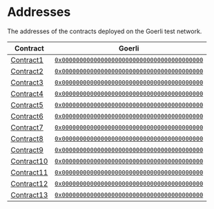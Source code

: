 # Addresses

The addresses of the contracts deployed on the Goerli test network.

| Contract                                                                                  | Goerli                                                                                                                         |
| ----------------------------------------------------------------------------------------- | ------------------------------------------------------------------------------------------------------------------------------ |
| [Contract1](/solidity/interfaces/core/IVaultController.sol/contract.IVaultController.md)  | [`0x0000000000000000000000000000000000000000`](https://goerli.etherscan.io/address/0x0000000000000000000000000000000000000000) |
| [Contract2](/solidity/interfaces/core/IVaultController.sol/contract.IVaultController.md)  | [`0x0000000000000000000000000000000000000000`](https://goerli.etherscan.io/address/0x0000000000000000000000000000000000000000) |
| [Contract3](/solidity/interfaces/core/IVaultController.sol/contract.IVaultController.md)  | [`0x0000000000000000000000000000000000000000`](https://goerli.etherscan.io/address/0x0000000000000000000000000000000000000000) |
| [Contract4](/solidity/interfaces/core/IVaultController.sol/contract.IVaultController.md)  | [`0x0000000000000000000000000000000000000000`](https://goerli.etherscan.io/address/0x0000000000000000000000000000000000000000) |
| [Contract5](/solidity/interfaces/core/IVaultController.sol/contract.IVaultController.md)  | [`0x0000000000000000000000000000000000000000`](https://goerli.etherscan.io/address/0x0000000000000000000000000000000000000000) |
| [Contract6](/solidity/interfaces/core/IVaultController.sol/contract.IVaultController.md)  | [`0x0000000000000000000000000000000000000000`](https://goerli.etherscan.io/address/0x0000000000000000000000000000000000000000) |
| [Contract7](/solidity/interfaces/core/IVaultController.sol/contract.IVaultController.md)  | [`0x0000000000000000000000000000000000000000`](https://goerli.etherscan.io/address/0x0000000000000000000000000000000000000000) |
| [Contract8](/solidity/interfaces/core/IVaultController.sol/contract.IVaultController.md)  | [`0x0000000000000000000000000000000000000000`](https://goerli.etherscan.io/address/0x0000000000000000000000000000000000000000) |
| [Contract9](/solidity/interfaces/core/IVaultController.sol/contract.IVaultController.md)  | [`0x0000000000000000000000000000000000000000`](https://goerli.etherscan.io/address/0x0000000000000000000000000000000000000000) |
| [Contract10](/solidity/interfaces/core/IVaultController.sol/contract.IVaultController.md) | [`0x0000000000000000000000000000000000000000`](https://goerli.etherscan.io/address/0x0000000000000000000000000000000000000000) |
| [Contract11](/solidity/interfaces/core/IVaultController.sol/contract.IVaultController.md) | [`0x0000000000000000000000000000000000000000`](https://goerli.etherscan.io/address/0x0000000000000000000000000000000000000000) |
| [Contract12](/solidity/interfaces/core/IVaultController.sol/contract.IVaultController.md) | [`0x0000000000000000000000000000000000000000`](https://goerli.etherscan.io/address/0x0000000000000000000000000000000000000000) |
| [Contract13](/solidity/interfaces/core/IVaultController.sol/contract.IVaultController.md) | [`0x0000000000000000000000000000000000000000`](https://goerli.etherscan.io/address/0x0000000000000000000000000000000000000000) |
